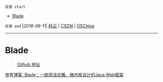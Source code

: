 `目录 start`
 
- [Blade](#blade)

`目录 end` |_2018-06-11_| [码云](https://gitee.com/kcp1104) | [CSDN](http://blog.csdn.net/kcp606) | [OSChina](https://my.oschina.net/kcp1104)
****************************************
# Blade
> [Github 地址](https://github.com/lets-blade/blade)


[参考博客: Blade：一款简洁优雅、微内核设计的Java Web框架](http://hao.jobbole.com/bladejava/)

